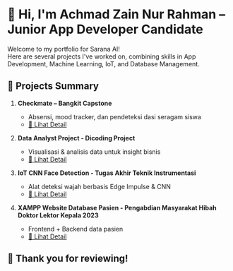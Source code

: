 # 👋 Hi, I'm Achmad Zain Nur Rahman – Junior App Developer Candidate

Welcome to my portfolio for Sarana AI!  
Here are several projects I've worked on, combining skills in App Development, Machine Learning, IoT, and Database Management.

## 🔗 Projects Summary

1. **Checkmate – Bangkit Capstone**
   - Absensi, mood tracker, dan pendeteksi dasi seragam siswa
   - [📂 Lihat Detail](./checkmate-capstone/penjelasan.md)

2. **Data Analyst Project - Dicoding Project**
   - Visualisasi & analisis data untuk insight bisnis
   - [📂 Lihat Detail](./data-analyst-project/penjelasan.md)

3. **IoT CNN Face Detection - Tugas Akhir Teknik Instrumentasi**
   - Alat deteksi wajah berbasis Edge Impulse & CNN
   - [📂 Lihat Detail](./iot-face-detection/penjelasan.md)

4. **XAMPP Website Database Pasien - Pengabdian Masyarakat Hibah Doktor Lektor Kepala 2023**
   - Frontend + Backend data pasien
   - [📂 Lihat Detail](./xampp-patient-db/penjelasan.md)

## 🙌 Thank you for reviewing!
